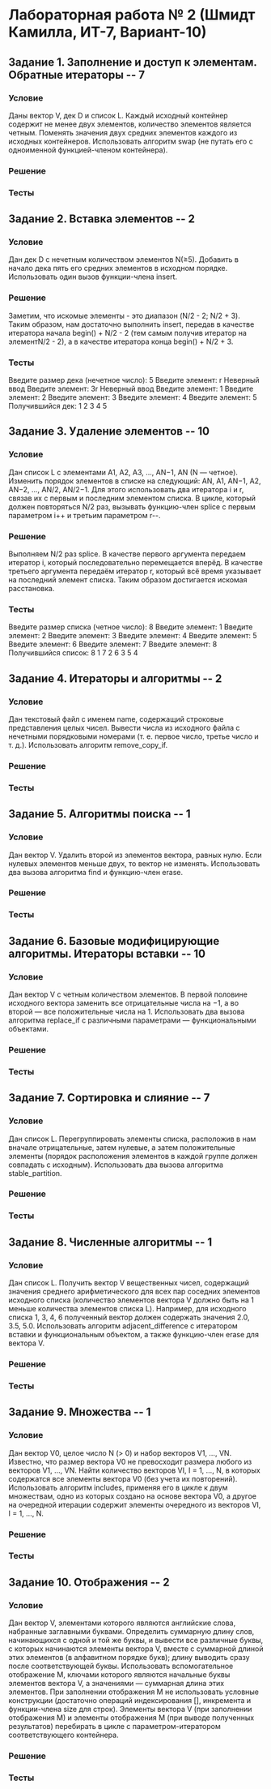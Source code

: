 # Лабораторная работа № 2 (Шмидт Камилла, ИТ-7, Вариант-10)
## Задание 1. Заполнение и доступ к элементам. Обратные итераторы -- 7
### Условие
Даны вектор V, дек D и список L. Каждый исходный контейнер содержит не менее двух элементов,
количество элементов является четным. Поменять значения двух средних элементов каждого из
исходных контейнеров. Использовать алгоритм swap (не путать его с одноименной функцией-членом контейнера).
### Решение
### Тесты
## Задание 2. Вставка элементов -- 2
### Условие
Дан дек D с нечетным количеством элементов N(≥5). Добавить в начало дека пять его средних
элементов в исходном порядке. Использовать один вызов функции-члена insert.
### Решение
Заметим, что искомые элементы - это диапазон (N/2 - 2; N/2 + 3). Таким образом, нам достаточно выполнить insert, передав в качестве итератора начала begin() + N/2 - 2 (тем самым получив итератор на элементN/2 - 2), а в качестве итератора конца begin() + N/2 + 3.
### Тесты
Введите размер дека (нечетное число): 5
Введите элемент: r
Неверный ввод
Введите элемент: 3r
Неверный ввод
Введите элемент: 1
Введите элемент: 2
Введите элемент: 3
Введите элемент: 4
Введите элемент: 5
Получившийся дек: 1 2 3 4 5 
## Задание 3. Удаление элементов -- 10
### Условие
Дан список L с элементами A1, A2, A3, …, AN−1, AN (N — четное). Изменить порядок элементов в
списке на следующий: AN, A1, AN−1, A2, AN−2, …, AN/2, AN/2−1. Для этого использовать два
итератора i и r, связав их с первым и последним элементом списка. В цикле, который должен
повторяться N/2 раз, вызывать функцию-член splice с первым параметром i++ и третьим
параметром r--.
### Решение
Выполняем N/2 раз splice. В качестве первого аргумента передаем итератор i, который последовательно перемещается вперёд. В качестве третьего аргумента передаём итератор r, который всё время указывает на последний элемент списка. Таким образом достигается искомая расстановка.
### Тесты
Введите размер списка (четное число): 8
Введите элемент: 1
Введите элемент: 2
Введите элемент: 3
Введите элемент: 4
Введите элемент: 5
Введите элемент: 6
Введите элемент: 7
Введите элемент: 8
Получившийся список: 8 1 7 2 6 3 5 4
## Задание 4. Итераторы и алгоритмы -- 2
### Условие
Дан текстовый файл с именем name, содержащий строковые представления целых чисел.
Вывести числа из исходного файла с нечетными порядковыми номерами (т. е. первое число,
третье число и т. д.). Использовать алгоритм remove_copy_if.
### Решение
### Тесты
## Задание 5. Алгоритмы поиска -- 1
### Условие
Дан вектор V. Удалить второй из элементов вектора, равных нулю. Если нулевых элементов
меньше двух, то вектор не изменять. Использовать два вызова алгоритма find и функцию-член
erase.
### Решение
### Тесты
## Задание 6. Базовые модифицирующие алгоритмы. Итераторы вставки -- 10
### Условие
Дан вектор V с четным количеством элементов. В первой половине исходного вектора заменить
все отрицательные числа на −1, а во второй — все положительные числа на 1. Использовать два
вызова алгоритма replace_if с различными параметрами — функциональными объектами.
### Решение
### Тесты
## Задание 7. Сортировка и слияние -- 7
### Условие
Дан список L. Перегруппировать элементы списка, расположив в нам вначале отрицательные,
затем нулевые, а затем положительные элементы (порядок расположения элементов в каждой
группе должен совпадать с исходным). Использовать два вызова алгоритма stable_partition.
### Решение
### Тесты
## Задание 8. Численные алгоритмы -- 1
### Условие
Дан список L. Получить вектор V вещественных чисел, содержащий значения среднего
арифметического для всех пар соседних элементов исходного списка (количество элементов
вектора V должно быть на 1 меньше количества элементов списка L). Например, для исходного
списка 1, 3, 4, 6 полученный вектор должен содержать значения 2.0, 3.5, 5.0. Использовать
алгоритм adjacent_difference с итератором вставки и функциональным объектом, а также функцию-член erase для вектора V.
### Решение
### Тесты
## Задание 9. Множества -- 1
### Условие
Дан вектор V0, целое число N (> 0) и набор векторов V1, …, VN. Известно, что размер вектора V0
не превосходит размера любого из векторов V1, …, VN. Найти количество векторов VI, I = 1, …, N,
в которых содержатся все элементы вектора V0 (без учета их повторений). Использовать алгоритм includes, применяя его в цикле к двум множествам, одно из которых создано на основе
вектора V0, а другое на очередной итерации содержит элементы очередного из векторов VI, I = 1, …, N.
### Решение
### Тесты
## Задание 10. Отображения -- 2
### Условие
Дан вектор V, элементами которого являются английские слова, набранные заглавными
буквами. Определить суммарную длину слов, начинающихся с одной и той же буквы, и вывести
все различные буквы, с которых начинаются элементы вектора V, вместе с суммарной длиной
этих элементов (в алфавитном порядке букв); длину выводить сразу после соответствующей
буквы. Использовать вспомогательное отображение M, ключами которого являются начальные
буквы элементов вектора V, а значениями — суммарная длина этих элементов. При заполнении
отображения M не использовать условные конструкции (достаточно операций индексирования
[], инкремента и функции-члена size для строк). Элементы вектора V (при заполнении
отображения M) и элементы отображения M (при выводе полученных результатов) перебирать
в цикле с параметром-итератором соответствующего контейнера.
### Решение
### Тесты